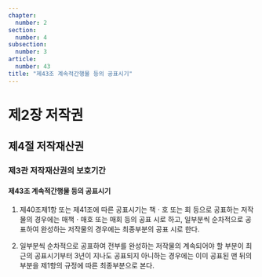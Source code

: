 ```yaml
---
chapter:
  number: 2
section:
  number: 4
subsection:
  number: 3
article:
  number: 43
title: "제43조 계속적간행물 등의 공표시기"
---
```


# 제2장 저작권

## 제4절 저작재산권

### 제3관 저작재산권의 보호기간

#### 제43조 계속적간행물 등의 공표시기

1. 제40조제1항 또는 제41조에 따른 공표시기는 책ㆍ호 또는 회 등으로 공표하는 저작물의 경우에는 매책ㆍ매호 또는 매회 등의 공표 시로 하고, 일부분씩 순차적으로 공표하여 완성하는 저작물의 경우에는 최종부분의 공표 시로 한다.

2. 일부분씩 순차적으로 공표하여 전부를 완성하는 저작물의 계속되어야 할 부분이 최근의 공표시기부터 3년이 지나도 공표되지 아니하는 경우에는 이미 공표된 맨 뒤의 부분을 제1항의 규정에 따른 최종부분으로 본다.
